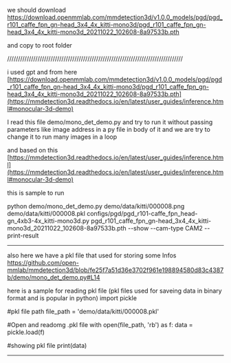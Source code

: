 
we should download 
https://download.openmmlab.com/mmdetection3d/v1.0.0_models/pgd/pgd_r101_caffe_fpn_gn-head_3x4_4x_kitti-mono3d/pgd_r101_caffe_fpn_gn-head_3x4_4x_kitti-mono3d_20211022_102608-8a97533b.pth

and copy to root folder 

/////////////////////////////////////////////////////////////////////////////////


i used gpt and 
from here 
[https://download.openmmlab.com/mmdetection3d/v1.0.0_models/pgd/pgd_r101_caffe_fpn_gn-head_3x4_4x_kitti-mono3d/pgd_r101_caffe_fpn_gn-head_3x4_4x_kitti-mono3d_20211022_102608-8a97533b.pth](https://mmdetection3d.readthedocs.io/en/latest/user_guides/inference.html#monocular-3d-demo)

I read this file demo/mono_det_demo.py and try to run it without passing parameters like image address in a py file in body of it
and we are try to change it to run many images in a loop  


and based on this 
[https://mmdetection3d.readthedocs.io/en/latest/user_guides/inference.html](https://mmdetection3d.readthedocs.io/en/latest/user_guides/inference.html#monocular-3d-demo)



this is sample to run

python demo/mono_det_demo.py demo/data/kitti/000008.png demo/data/kitti/000008.pkl  configs/pgd/pgd_r101-caffe_fpn_head-gn_4xb3-4x_kitti-mono3d.py pgd_r101_caffe_fpn_gn-head_3x4_4x_kitti-mono3d_20211022_102608-8a97533b.pth  --show --cam-type CAM2 --print-result


---------------------------------------------------------------------------
also here we have a pkl file that used for storing some Infos 
https://github.com/open-mmlab/mmdetection3d/blob/fe25f7a51d36e3702f961e198894580d83c4387b/demo/mono_det_demo.py#L14

here is a sample for reading pkl file (pkl files used for saveing data in binary format and is popular in python)
import pickle

#pkl file path
file_path = 'demo/data/kitti/000008.pkl'

#Open and readomg .pkl file
with open(file_path, 'rb') as f:
    data = pickle.load(f)

#showing pkl file
print(data)

---------------------------------------------------------------------------
